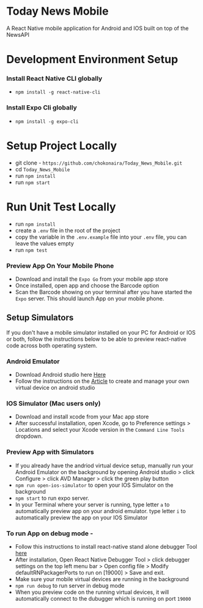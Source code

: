 # Today News Mobile
A React Native mobile application for Android and IOS built on top of the NewsAPI

<!-- ![React-Native.js CI](https://github.com/chokonaira/today-news/workflows/React-Native.js%20CI/badge.svg) -->

# Development Environment Setup

### Install React Native CLI globally 
- `npm install -g react-native-cli`
### Install Expo Cli globally
- `npm install -g expo-cli`

# Setup Project Locally
- git clone - `https://github.com/chokonaira/Today_News_Mobile.git`
- cd `Today_News_Mobile`
- run `npm install`
- run `npm start`

# Run Unit Test Locally
- run `npm install`
- create a `.env` file in the root of the project
- copy the variable in the `.env.example` file into your `.env` file, you can leave the values empty
- run `npm test`
### Preview App On Your Mobile Phone
- Download and install the `Expo Go` from your mobile app store
- Once installed, open app and choose the Barcode option 
- Scan the Barcode showing on your terminal after you have started the `Expo` server. This should launch App on your mobile phone.

## Setup Simulators
If you don't have a mobile simulator installed on your PC for Android or IOS or both, follow the instructions below to be able to preview react-native code across both operating system.

### Android Emulator
- Download Android studio here [Here](https://developer.android.com/studio)
- Follow the instructions on the [Article](https://developer.android.com/studio/run/managing-avds) to create and manage your own virtual device on android studio

### IOS Simulator (Mac users only)
- Download and install xcode from your Mac app store 
- After successful installation, open Xcode, go to Preference settings > Locations and select your Xcode version in the `Command Line Tools` dropdown. 

### Preview App with Simulators
- If you already have the andriod virtual device setup, manually run your Android Emulator on the background by opening Android studio > click Configure > click AVD Manager > click the green play button
- `npm run open-ios-simulator` to open your IOS Simulator on the background
- `npm start` to run expo server.
- In your Terminal where your server is running, type letter `a` to automatically preview app on your android emulator. type letter `i` to automatically preview the app on your IOS Simulator

### To run App on debug mode - 
- Follow this instructions to install react-native stand alone debugger Tool [here](https://github.com/jhen0409/react-native-debugger)
- After installation, Open React Native Debugger Tool > click debugger settings on the top left menu bar > Open config file > Modify defaultRNPackagerPorts to run on [19000] > Save and exit.
- Make sure your mobile virtual devices are running in the background
- `npm run debug` to run server in debug mode
- When you preview code on the running virtual devices, it will automatically connect to the dubugger which is running on port `19000`

<!-- ## Today News Backend
The Backend Logic can be found here: [Backend source code]()

### API server host
The Backend API is hosted on heroku here: [Heroku]()

### Documentation
The API documentation on Postmant can be found here: [Postman Documentation]() 

### News Api
Checkout the News Api here: [NewsApi](https://newsapi.org/)
-->


